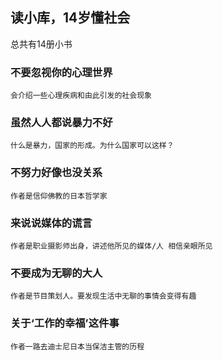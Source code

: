 ## 读小库，14岁懂社会
总共有14册小书


### 不要忽视你的心理世界

    会介绍一些心理疾病和由此引发的社会现象

### 虽然人人都说暴力不好

    什么是暴力，国家的形成。为什么国家可以这样？

### 不努力好像也没关系
    
    作者是信仰佛教的日本哲学家

### 来说说媒体的谎言

    作者是职业摄影师出身，讲述他所见的媒体/人 相信亲眼所见

### 不要成为无聊的大人

    作者是节目策划人。要发现生活中无聊的事情会变得有趣

### 关于‘工作的幸福’这件事

    作者一路去迪士尼日本当保洁主管的历程
